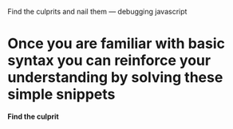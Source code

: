 Find the culprits and nail them — debugging javascript
# Once you are familiar with basic syntax you can reinforce your understanding by solving these simple snippets
__Find the culprit__
